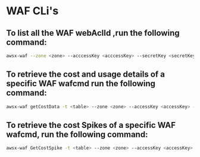 # WAF CLi's

## To list all the WAF webAclId ,run the following command:

```bash
awsx-waf --zone <zone> --acccessKey <acccessKey> --secretKey <secretKey> --crossAccountRoleArn <crossAccountRoleArn> --externalId <externalId>
```

## To retrieve the cost and usage details of a specific WAF wafcmd run the following command:

```bash
awsx-waf getCostData -t <table> --zone <zone> --accessKey <accessKey> --secretKey <secretKey> --crossAccountRoleArn <crossAccountRoleArn> --external <externalId>
```

## To retrieve the cost Spikes of a specific WAF wafcmd, run the following command:

```bash
awsx-waf GetCostSpike -t <table> --zone <zone> --accessKey <accessKey> --secretKey <secretKey> --crossAccountRoleArn <crossAccountRoleArn> --external <externalId>  --granularity <granularity> --startDate <startDate> --endDate <endDate>
```
